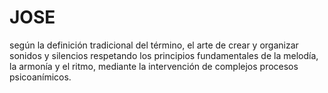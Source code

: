# JOSE
según la definición tradicional del término, el arte de crear y organizar sonidos y silencios respetando los principios fundamentales de la melodía, la armonía y el ritmo, mediante la intervención de complejos procesos psicoanímicos.
